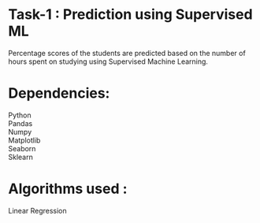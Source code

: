 # Task-1 : Prediction using Supervised ML
Percentage scores of the students are predicted based on the number of hours spent on studying using Supervised Machine Learning.
# Dependencies: <br>
Python <br>
Pandas <br>
Numpy <br>
Matplotlib <br>
Seaborn <br>
Sklearn <br>
# Algorithms used : <br>
Linear Regression
